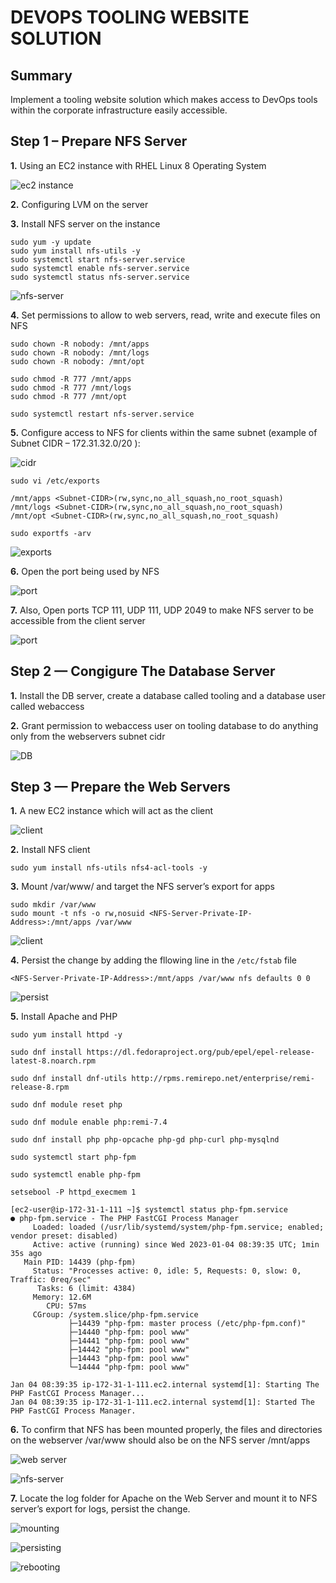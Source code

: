 # DEVOPS TOOLING WEBSITE SOLUTION

## Summary
Implement a tooling website solution which makes access to DevOps tools within the corporate infrastructure easily accessible.

## Step 1 – Prepare NFS Server

**1.** Using an EC2 instance with RHEL Linux 8 Operating System

![ec2 instance](img/1.png)

**2.** Configuring LVM on the server

**3.** Install NFS server on the instance 

```
sudo yum -y update
sudo yum install nfs-utils -y
sudo systemctl start nfs-server.service
sudo systemctl enable nfs-server.service
sudo systemctl status nfs-server.service
```

![nfs-server](img/3.png)

**4.** Set permissions to allow to web servers, read, write and execute files on NFS

```
sudo chown -R nobody: /mnt/apps
sudo chown -R nobody: /mnt/logs
sudo chown -R nobody: /mnt/opt

sudo chmod -R 777 /mnt/apps
sudo chmod -R 777 /mnt/logs
sudo chmod -R 777 /mnt/opt

sudo systemctl restart nfs-server.service
```

**5.** Configure access to NFS for clients within the same subnet (example of Subnet CIDR – 172.31.32.0/20 ):

![cidr](img/5.png)

```
sudo vi /etc/exports

/mnt/apps <Subnet-CIDR>(rw,sync,no_all_squash,no_root_squash)
/mnt/logs <Subnet-CIDR>(rw,sync,no_all_squash,no_root_squash)
/mnt/opt <Subnet-CIDR>(rw,sync,no_all_squash,no_root_squash)
```

`sudo exportfs -arv`

![exports](img/4.png)


**6.** Open the port being used by NFS

![port](img/6.png)

**7.** Also, Open ports  TCP 111, UDP 111, UDP 2049 to make NFS server to be accessible from the client server

![port](img/7.png)

## Step 2 — Congigure The Database Server

**1.** Install the DB server, create a database called tooling and a database user called webaccess

**2.** Grant permission to webaccess user on tooling database to do anything only from the webservers subnet cidr

![DB](img/8.png)

## Step 3 — Prepare the Web Servers

**1.** A new EC2 instance which will act as the client 

![client](img/9.png)


**2.** Install NFS client

`sudo yum install nfs-utils nfs4-acl-tools -y`


**3.** Mount /var/www/ and target the NFS server’s export for apps

```
sudo mkdir /var/www
sudo mount -t nfs -o rw,nosuid <NFS-Server-Private-IP-Address>:/mnt/apps /var/www
```

![client](img/10.png)


**4.** Persist the change by adding the fllowing line in the `/etc/fstab` file

`<NFS-Server-Private-IP-Address>:/mnt/apps /var/www nfs defaults 0 0`

![persist](img/11.png)


**5.** Install Apache and PHP

```
sudo yum install httpd -y

sudo dnf install https://dl.fedoraproject.org/pub/epel/epel-release-latest-8.noarch.rpm

sudo dnf install dnf-utils http://rpms.remirepo.net/enterprise/remi-release-8.rpm

sudo dnf module reset php

sudo dnf module enable php:remi-7.4

sudo dnf install php php-opcache php-gd php-curl php-mysqlnd

sudo systemctl start php-fpm

sudo systemctl enable php-fpm

setsebool -P httpd_execmem 1
```

```
[ec2-user@ip-172-31-1-111 ~]$ systemctl status php-fpm.service
● php-fpm.service - The PHP FastCGI Process Manager
     Loaded: loaded (/usr/lib/systemd/system/php-fpm.service; enabled; vendor preset: disabled)
     Active: active (running) since Wed 2023-01-04 08:39:35 UTC; 1min 35s ago
   Main PID: 14439 (php-fpm)
     Status: "Processes active: 0, idle: 5, Requests: 0, slow: 0, Traffic: 0req/sec"
      Tasks: 6 (limit: 4384)
     Memory: 12.6M
        CPU: 57ms
     CGroup: /system.slice/php-fpm.service
             ├─14439 "php-fpm: master process (/etc/php-fpm.conf)"
             ├─14440 "php-fpm: pool www"
             ├─14441 "php-fpm: pool www"
             ├─14442 "php-fpm: pool www"
             ├─14443 "php-fpm: pool www"
             └─14444 "php-fpm: pool www"

Jan 04 08:39:35 ip-172-31-1-111.ec2.internal systemd[1]: Starting The PHP FastCGI Process Manager...
Jan 04 08:39:35 ip-172-31-1-111.ec2.internal systemd[1]: Started The PHP FastCGI Process Manager.
```


**6.** To confirm that NFS has been mounted properly, the files and directories on the webserver  /var/www should also be on the NFS server /mnt/apps

![web server](img/12.png)

![nfs-server](img/13.png)


**7.** Locate the log folder for Apache on the Web Server and mount it to NFS server’s export for logs, persist the change.

![mounting](img/14.png)

![persisting](img/15.png)

![rebooting](img/16.png)




